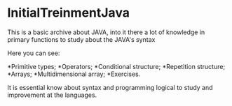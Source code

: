 # InitialTreinmentJava
This is a basic archive about JAVA, into it there a lot of knowledge in primary functions to study about the JAVA's syntax 

Here you can see: 

*Primitive types;
*Operators;
*Conditional structure;
*Repetition structure;
*Arrays;
*Multidimensional array;
*Exercises.

It is essential know about syntax and programming logical to study and improvement at the languages.
